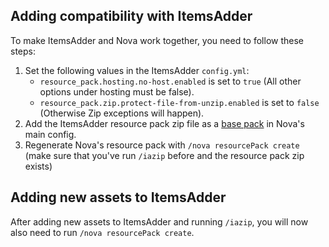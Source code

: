 ## Adding compatibility with ItemsAdder

To make ItemsAdder and Nova work together, you need to follow these steps:

1. Set the following values in the ItemsAdder `config.yml`:
    - `resource_pack.hosting.no-host.enabled` is set to `true` (All other options under hosting must be false).
    - `resource_pack.zip.protect-file-from-unzip.enabled` is set to `false` (Otherwise Zip exceptions will happen).
3. Add the ItemsAdder resource pack zip file as a [base pack](../setup.md#optional-resourcepack-merging) in Nova's main config.
4. Regenerate Nova's resource pack with `/nova resourcePack create` (make sure that you've run `/iazip` before and the resource pack zip exists)

## Adding new assets to ItemsAdder

After adding new assets to ItemsAdder and running `/iazip`, you will now also need to run `/nova resourcePack create`.
